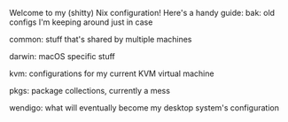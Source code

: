 Welcome to my (shitty) Nix configuration!
Here's a handy guide:
bak: old configs I'm keeping around just in case

common: stuff that's shared by multiple machines

darwin: macOS specific stuff

kvm: configurations for my current KVM virtual machine

pkgs: package collections, currently a mess

wendigo: what will eventually become my desktop system's configuration
